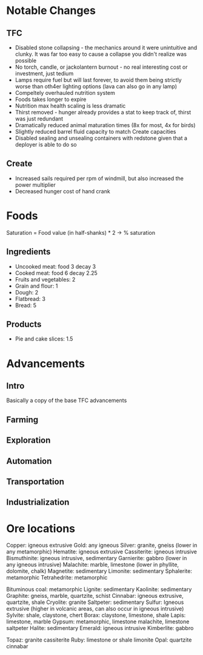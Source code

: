 # Notable Changes
## TFC
- Disabled stone collapsing - the mechanics around it were unintuitive and clunky. It was far too easy to cause a collapse you didn't realize was possible
- No torch, candle, or jackolantern burnout - no real interesting cost or investment, just tedium
- Lamps require fuel but will last forever, to avoid them being strictly worse than oth4er lighting options (lava can also go in any lamp)
- Compeltely overhauled nutrition system
- Foods takes longer to expire
- Nutrition max health scaling is less dramatic
- Thirst removed - hunger already provides a stat to keep track of, thirst was just redundant
- Dramatically reduced animal maturation times (8x for most, 4x for birds)
- Slightly reduced barrel fluid capacity to match Create capacities
- Disabled sealing and unsealing containers with redstone given that a deployer is able to do so

## Create
- Increased sails required per rpm of windmill, but also increased the power multiplier
- Decreased hunger cost of hand crank

# Foods
Saturation = Food value (in half-shanks) * 2 -> % saturation

## Ingredients
- Uncooked meat: food 3 decay 3
- Cooked meat: food 6 decay 2.25
- Fruits and vegetables: 2
- Grain and flour: 1
- Dough: 2
- Flatbread: 3
- Bread: 5

## Products
- Pie and cake slices: 1.5

# Advancements
## Intro
Basically a copy of the base TFC advancements

## Farming

## Exploration

## Automation

## Transportation

## Industrialization

# Ore locations
Copper: igneous extrusive
Gold: any igneous
Silver: granite, gneiss (lower in any metamorphic)
Hematite: igneous extrusive
Cassiterite: igneous intrusive
Bismuthinite: igneous intrusive, sedimentary
Garnierite: gabbro (lower in any igneous intrusive)
Malachite: marble, limestone (lower in phyllite, dolomite, chalk)
Magnetite: sedimentary
Limonite: sedimentary
Sphalerite: metamorphic
Tetrahedrite: metamorphic

Bituminous coal: metamorphic
Lignite: sedimentary
Kaolinite: sedimentary
Graphite: gneiss, marble, quartzite, schist
Cinnabar: igneous extrusive, quartzite, shale
Cryolite: granite
Saltpeter: sedimentary
Sulfur: Igneous extrusive (higher in volcanic areas, can also occur in igneous intrusive)
Sylvite: shale, claystone, chert
Borax: claystone, limestone, shale
Lapis: limestone, marble
Gypsum: metamorphic, limestone malachite, limestone saltpeter
Halite: sedimentary
Emerald: igneous intrusive
Kimberlite: gabbro

Topaz: granite cassiterite
Ruby: limestone or shale limonite
Opal: quartzite cinnabar